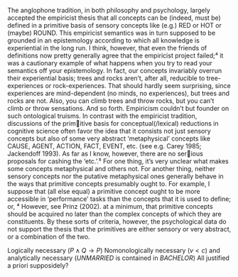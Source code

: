 The anglophone tradition, in both philosophy and psychology, largely accepted the empiricist thesis that all concepts can be (indeed, must be) defined in a primitive basis of sensory concepts like (e.g.) RED or HOT or (maybe) ROUND. This empiricist semantics was in turn supposed to be grounded in an epistemology according to which all knowledge is experiential in the long run. I think, however, that even the friends of definitions now pretty generally agree that the empiricist project failed;⁴ it was a cautionary example of what happens when you try to read your semantics off your epistemology. In fact, our concepts invariably overrun their experiential basis; trees and rocks aren’t, after all, reducible to tree-experiences or rock-experiences. That should hardly seem surprising, since experiences are mind-dependent (no minds, no experiences), but trees and rocks are not. Also, you can climb trees and throw rocks, but you can’t climb or throw sensations. And so forth. Empiricism couldn’t but founder on such ontological truisms. In contrast with the empiricist tradition, discussions of the primitive basis for conceptual(/lexical) reductions in cognitive science often favor the idea that it consists not just sensory concepts but also of some very abstract ‘metaphysical’ concepts like CAUSE, AGENT, ACTION, FACT, EVENT, etc. (see e.g. Carey 1985; Jackendoff 1993). As far as I know, however, there are no serious proposals for cashing the ‘etc.’.⁵ For one thing, it’s very unclear what makes some concepts metaphysical and others not. For another thing, neither sensory concepts nor the putative metaphysical ones generally behave in the ways that primitive concepts presumably ought to. For example, I suppose that (all else equal) a primitive concept ought to be more accessible in ‘performance’ tasks than the concepts that it is used to define; or, ⁴ However, see Prinz (2002). at a minimum, that primitive concepts should be acquired no later than the complex concepts of which they are constituents. By these sorts of criteria, however, the psychological data do not support the thesis that the primitives are either sensory or very abstract, or a combination of the two.


Logically necessary ($P\wedge Q \rightarrow P$) Nomonologically necessary ($v < c$) and analytically necessary ($UNMARRIED$ is contained in $BACHELOR$)
All justified a priori supposidely?